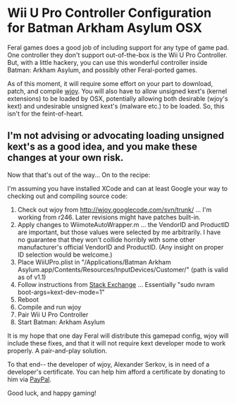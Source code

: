 Wii U Pro Controller Configuration for Batman Arkham Asylum OSX
===============================================================

Feral games does a good job of including support for any type of game pad. One controller they don't support out-of-the-box is the Wii U Pro Controller. 
But, with a little hackery, you can use this wonderful controller inside Batman: Arkham Asylum, and possibly other Feral-ported games.

As of this moment, it will require some effort on your part to download, patch, and compile [wjoy](https://code.google.com/p/wjoy/). You will also have to
allow unsigned kext's (kernel extensions) to be loaded by OSX, potentially allowing both desirable (wjoy's kext) and undesirable unsigned kext's (malware etc.) to be loaded. So, this isn't for the feint-of-heart. 

I'm not advising or advocating loading unsigned kext's as a good idea, and you make these changes at your own risk.
-------------------------------------------------------------------------------------------------------------------

Now that that's out of the way... On to the recipe:

I'm assuming you have installed XCode and can at least Google your way to checking out and compiling source code:

1. Check out wjoy from http://wjoy.googlecode.com/svn/trunk/ ... I'm working from r246. Later revisions might have patches built-in.
2. Apply changes to WiimoteAutoWrapper.m ... the VendorID and ProductID are important, but those values were selected by me arbitrarily. I have no guarantee that they won't collide 
horribly with some other manufacturer's official VendorID and ProductID. (Any insight on proper ID selection would be welcome.) 
3. Place WiiUPro.plist in "/Applications/Batman Arkham Asylum.app/Contents/Resources/InputDevices/Customer/" (path is valid as of v1.1)
4. Follow instructions from [Stack Exchange](http://apple.stackexchange.com/questions/163059/how-can-i-disable-kext-signing-in-mac-os-x-10-10-yosemite) ... Essentially "sudo nvram boot-args=kext-dev-mode=1"
5. Reboot
6. Compile and run wjoy
7. Pair Wii U Pro Controller
8. Start Batman: Arkham Asylum

It is my hope that one day Feral will distribute this gamepad config, wjoy will include these fixes, and that it will not require kext developer mode to work properly. A pair-and-play solution.

To that end-- the developer of wjoy, Alexander Serkov,  is in need of a developer's certificate. You can help him afford a certificate by donating to him via [PayPal](https://www.paypal.com/cgi-bin/webscr?cmd=_s-xclick&hosted_button_id=K9LWNA6E5RS28).

Good luck, and happy gaming!



